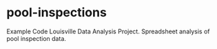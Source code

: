 # pool-inspections
Example Code Louisville Data Analysis Project. Spreadsheet analysis of pool inspection data.

